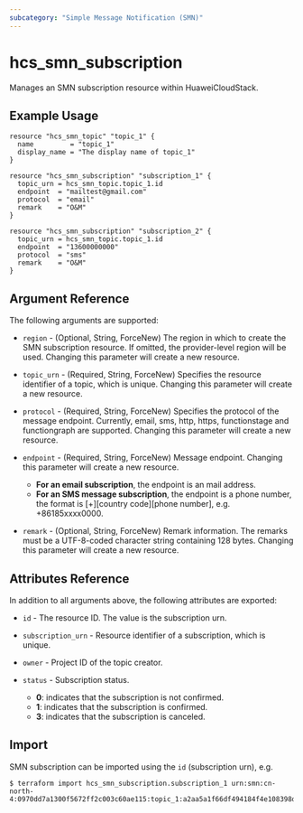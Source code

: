 ```yaml
---
subcategory: "Simple Message Notification (SMN)"
---
```


# hcs_smn_subscription

Manages an SMN subscription resource within HuaweiCloudStack.

## Example Usage

```hcl
resource "hcs_smn_topic" "topic_1" {
  name         = "topic_1"
  display_name = "The display name of topic_1"
}

resource "hcs_smn_subscription" "subscription_1" {
  topic_urn = hcs_smn_topic.topic_1.id
  endpoint  = "mailtest@gmail.com"
  protocol  = "email"
  remark    = "O&M"
}

resource "hcs_smn_subscription" "subscription_2" {
  topic_urn = hcs_smn_topic.topic_1.id
  endpoint  = "13600000000"
  protocol  = "sms"
  remark    = "O&M"
}
```

## Argument Reference

The following arguments are supported:

* `region` - (Optional, String, ForceNew) The region in which to create the SMN subscription resource. If omitted, the
  provider-level region will be used. Changing this parameter will create a new resource.

* `topic_urn` - (Required, String, ForceNew) Specifies the resource identifier of a topic, which is unique.
  Changing this parameter will create a new resource.

* `protocol` - (Required, String, ForceNew) Specifies the protocol of the message endpoint. Currently, email, sms, http,
  https, functionstage and functiongraph are supported. Changing this parameter will create a new resource.

* `endpoint` - (Required, String, ForceNew) Message endpoint. Changing this parameter will create a new resource.
  + **For an email subscription**, the endpoint is an mail address.
  + **For an SMS message subscription**, the endpoint is a phone number,
    the format is \[+\]\[country code\]\[phone number\], e.g. +86185xxxx0000.

* `remark` - (Optional, String, ForceNew) Remark information. The remarks must be a UTF-8-coded character string
  containing 128 bytes. Changing this parameter will create a new resource.

## Attributes Reference

In addition to all arguments above, the following attributes are exported:

* `id` - The resource ID. The value is the subscription urn.

* `subscription_urn` - Resource identifier of a subscription, which is unique.

* `owner` - Project ID of the topic creator.

* `status` - Subscription status.
  + **0**: indicates that the subscription is not confirmed.
  + **1**: indicates that the subscription is confirmed.
  + **3**: indicates that the subscription is canceled.

## Import

SMN subscription can be imported using the `id` (subscription urn), e.g.

```
$ terraform import hcs_smn_subscription.subscription_1 urn:smn:cn-north-4:0970dd7a1300f5672ff2c003c60ae115:topic_1:a2aa5a1f66df494184f4e108398de1a6
```
